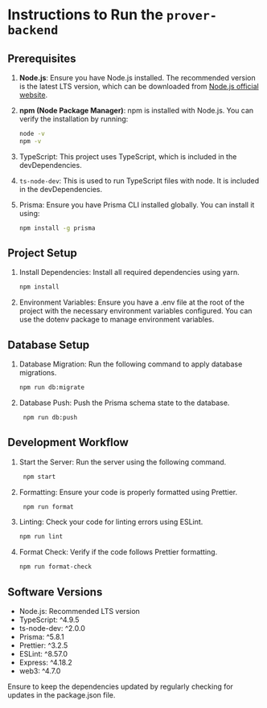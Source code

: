 # Instructions to Run the `prover-backend` 

## Prerequisites

1. **Node.js**: Ensure you have Node.js installed. The recommended version is the latest LTS version, which can be downloaded from [Node.js official website](https://nodejs.org/).

2. **npm (Node Package Manager)**: npm is installed with Node.js. You can verify the installation by running:
   ```sh
   node -v
   npm -v
3. TypeScript: This project uses TypeScript, which is included in the devDependencies.

4. `ts-node-dev`: This is used to run TypeScript files with node. It is included in the devDependencies.

5. Prisma: Ensure you have Prisma CLI installed globally. You can install it using:
   ```sh
   npm install -g prisma

## Project Setup
1. Install Dependencies: Install all required dependencies using yarn.
   ```sh
   npm install
2. Environment Variables: Ensure you have a .env file at the root of the project with the necessary environment variables configured. You can use the dotenv package to manage environment variables.

## Database Setup
1. Database Migration: Run the following command to apply database migrations.
   ```sh
   npm run db:migrate
2. Database Push: Push the Prisma schema state to the database.
   ```sh
    npm run db:push

## Development Workflow
1. Start the Server: Run the server using the following command.
   ```sh
    npm start
2. Formatting: Ensure your code is properly formatted using Prettier.
   ```sh
    npm run format
3. Linting: Check your code for linting errors using ESLint.
    ```sh
    npm run lint
4. Format Check: Verify if the code follows Prettier formatting.
    ```sh
    npm run format-check

## Software Versions
- Node.js: Recommended LTS version
- TypeScript: ^4.9.5
- ts-node-dev: ^2.0.0
- Prisma: ^5.8.1
- Prettier: ^3.2.5
- ESLint: ^8.57.0
- Express: ^4.18.2
- web3: ^4.7.0

Ensure to keep the dependencies updated by regularly checking for updates in the package.json file.





